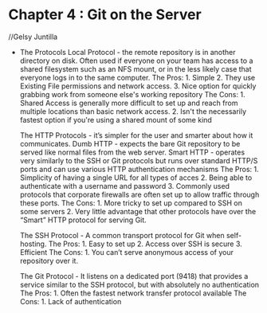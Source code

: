 # Chapter 4 : Git on the Server

//Gelsy Juntilla

* The Protocols
  Local Protocol -  the remote repository is in another directory on disk. Often used if everyone on your team has access to a shared filesystem such as an NFS mount, or in the less likely case that everyone logs in to the same computer.
    The Pros:
      1. Simple
      2. They use Existing File permissions and network access.
      3. Nice option for quickly grabbing work from someone else's working repository
    The Cons:
      1. Shared Access is generally more difficult to set up and reach from multiple locations than basic network access.
      2. Isn't the necessarily fastest option if you're using a shared mount of some kind
      
  The HTTP Protocols - it’s simpler for the user and smarter about how it communicates.
    Dumb HTTP - expects the bare Git repository to be served like normal files from the web server.
    Smart HTTP - operates very similarly to the SSH or Git protocols but runs over standard HTTP/S ports and can use various HTTP authentication mechanisms
      The Pros:
        1. Simplicity of having a single URL for all types of acces
        2. Being able to authenticate with a username and password
        3. Commonly used protocols that corporate firewalls are often set up to allow traffic through these ports.
      The Cons:
        1. More tricky to set up compared to SSH on some servers
        2. Very little advantage that other protocols have over the “Smart” HTTP protocol for serving Git.
        
  The SSH Protocol - A common transport protocol for Git when self-hosting. 
      The Pros:
        1. Easy to set up
        2. Access over SSH is secure
        3. Efficient
      The Cons:
        1. You can’t serve anonymous access of your repository over it.
        
  The Git Protocol - It listens on a dedicated port (9418) that provides a service similar to the SSH protocol, but with absolutely no authentication
      The Pros:
        1. Often the fastest network transfer protocol available
      The Cons:
        1. Lack of authentication
